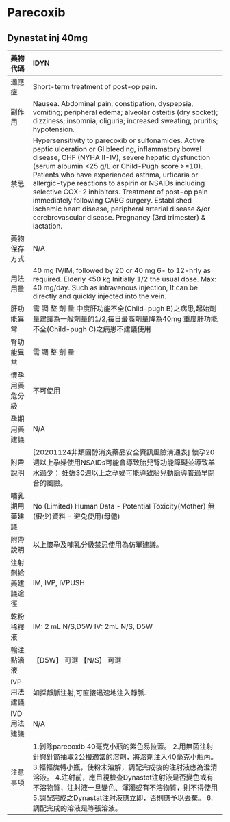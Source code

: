 # Parecoxib

## Dynastat inj 40mg

| 藥物代碼 | IDYN |
| :--- | :--- |
| 適應症 | Short-term treatment of post-op pain. |
| 副作用 | Nausea. Abdominal pain, constipation, dyspepsia, vomiting; peripheral edema; alveolar osteitis \(dry socket\); dizziness; insomnia; oliguria; increased sweating, pruritis; hypotension. |
| 禁忌 | Hypersensitivity to parecoxib or sulfonamides. Active peptic ulceration or GI bleeding, inflammatory bowel disease, CHF \(NYHA II-IV\), severe hepatic dysfunction \(serum albumin &lt;25 g/L or Child-Pugh score &gt;=10\). Patients who have experienced asthma, urticaria or allergic-type reactions to aspirin or NSAIDs including selective COX-2 inhibitors. Treatment of post-op pain immediately following CABG surgery. Established ischemic heart disease, peripheral arterial disease &/or cerebrovascular disease. Pregnancy \(3rd trimester\) & lactation. |
| 藥物保存方式 | N/A |
| 用法用量 | 40 mg IV/IM, followed by 20 or 40 mg 6- to 12-hrly as required. Elderly &lt;50 kg Initially 1/2 the usual dose. Max: 40 mg/day. Such as intravenous injection, It can be directly and quickly injected into the vein. |
| 肝功能異常 | 需 調 整 劑 量  中度肝功能不全\(Child-pugh B\)之病患,起始劑量建議為一般劑量的1/2,每日最高劑量降為40mg 重度肝功能不全\(Child-pugh C\)之病患不建議使用 |
| 腎功能異常 | 需 調 整 劑 量 |
| 懷孕用藥危分級 | 不可使用 |
| 孕期用藥建議 | N/A |
| 附帶說明 | \[20201124非類固醇消炎藥品安全資訊風險溝通表\] 懷孕20週以上孕婦使用NSAIDs可能會導致胎兒腎功能障礙並導致羊水過少； 妊娠30週以上之孕婦可能導致胎兒動脈導管過早閉合的風險。 |
| 哺乳期用藥建議 | No \(Limited\) Human Data - Potential Toxicity\(Mother\) 無\(很少\)資料 - 避免使用\(母體\) |
| 附帶說明 | 以上懷孕及哺乳分級禁忌使用為仿單建議。 |
| 注射劑給藥建議途徑 | IM, IVP, IVPUSH |
| 乾粉稀釋液 | IM: 2 mL N/S,D5W IV: 2mL N/S, D5W |
| 輸注點滴液 | 【D5W】 可選  【N/S】 可選 |
| IVP 用法建議 | 如採靜脈注射,可直接迅速地注入靜脈. |
| IVD 用法建議 | N/A |
| 注意事項 | 1.剝除parecoxib 40毫克小瓶的紫色易拉蓋。 2.用無菌注射針與針筒抽取2公撮適當的溶劑，將溶劑注入40毫克小瓶內。 3.輕輕旋轉小瓶，使粉末溶解，調配完成後的注射液應為澄清溶液。 4.注射前，應目視檢查Dynastat注射液是否變色或有不溶物質，注射液一旦變色、渾濁或有不溶物質，則不得使用 5.調配完成之Dynastat注射液應立即，否則應予以丟棄。 6.調配完成的溶液是等張溶液。 |

